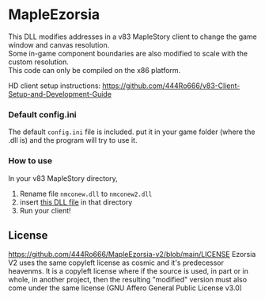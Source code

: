 # MapleEzorsia

This DLL modifies addresses in a v83 MapleStory client to change the game window and canvas resolution.  
Some in-game component boundaries are also modified to scale with the custom resolution.  
This code can only be compiled on the x86 platform.

HD client setup instructions: https://github.com/444Ro666/v83-Client-Setup-and-Development-Guide

### Default config.ini
The default `config.ini` file is included. put it in your game folder (where the .dll is) and the program will try to use it.  


### How to use
In your v83 MapleStory directory,  
1. Rename file `nmconew.dll` to `nmconew2.dll`  
2. insert [this DLL file](https://github.com/izarooni/MapleEzorsia/releases/latest) in that directory  
3. Run your client!  

## License

https://github.com/444Ro666/MapleEzorsia-v2/blob/main/LICENSE
Ezorsia V2 uses the same copyleft license as cosmic and it's predecessor heavenms. It is a copyleft license where if the source is used, in part or in whole, in another project, then the resulting "modified" version must also come under the same license (GNU Affero General Public License v3.0)
